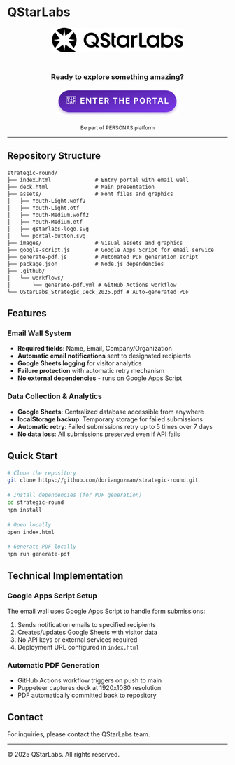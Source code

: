 # QStarLabs

<div align="center">
  <img src="assets/qstarlabs-logo.svg" alt="QStarLabs" width="300" style="margin-bottom: 20px;">
  
  
  ### Ready to explore something amazing?
  
  <a href="https://dorianguzman.github.io/strategic-round/">
    <img src="assets/portal-button.svg" alt="Enter the Portal" width="280" />
  </a>
  
  
  <sub>Be part of PERSONAS platform</sub>
  
</div>

---

## Repository Structure

```
strategic-round/
├── index.html              # Entry portal with email wall
├── deck.html               # Main presentation
├── assets/                 # Font files and graphics
│   ├── Youth-Light.woff2
│   ├── Youth-Light.otf
│   ├── Youth-Medium.woff2
│   ├── Youth-Medium.otf
│   ├── qstarlabs-logo.svg
│   └── portal-button.svg
├── images/                 # Visual assets and graphics
├── google-script.js        # Google Apps Script for email service
├── generate-pdf.js         # Automated PDF generation script
├── package.json            # Node.js dependencies
├── .github/
│   └── workflows/
│       └── generate-pdf.yml # GitHub Actions workflow
└── QStarLabs_Strategic_Deck_2025.pdf # Auto-generated PDF
```

## Features

### Email Wall System
- **Required fields**: Name, Email, Company/Organization
- **Automatic email notifications** sent to designated recipients
- **Google Sheets logging** for visitor analytics
- **Failure protection** with automatic retry mechanism
- **No external dependencies** - runs on Google Apps Script

### Data Collection & Analytics
- **Google Sheets**: Centralized database accessible from anywhere
- **localStorage backup**: Temporary storage for failed submissions
- **Automatic retry**: Failed submissions retry up to 5 times over 7 days
- **No data loss**: All submissions preserved even if API fails

## Quick Start

```bash
# Clone the repository
git clone https://github.com/dorianguzman/strategic-round.git

# Install dependencies (for PDF generation)
cd strategic-round
npm install

# Open locally
open index.html

# Generate PDF locally
npm run generate-pdf
```

## Technical Implementation

### Google Apps Script Setup
The email wall uses Google Apps Script to handle form submissions:
1. Sends notification emails to specified recipients
2. Creates/updates Google Sheets with visitor data
3. No API keys or external services required
4. Deployment URL configured in `index.html`

### Automatic PDF Generation
- GitHub Actions workflow triggers on push to main
- Puppeteer captures deck at 1920x1080 resolution
- PDF automatically committed back to repository

## Contact

For inquiries, please contact the QStarLabs team.

---

© 2025 QStarLabs. All rights reserved.